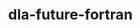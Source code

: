 ---
title: "dla-future-fortran"
layout: cache
categories: [package, develop-2025-03-09]
meta: {"compilers": ["gcc@=11.4.0"], "num_specs": 2, "num_specs_by_stack": {"e4s": 1, "e4s-neoverse-v2": 1, "root": 2}, "oss": ["ubuntu22.04"], "platforms": ["linux"], "stacks": ["e4s", "e4s-neoverse-v2", "root"], "targets": ["neoverse_v2", "x86_64_v3"], "versions": ["0.3.0"]}
spec_details: [{"compiler": "gcc@=11.4.0", "hash": "33r6v42sqwnwznzvmjzybedwwmzcqcgx", "os": "ubuntu22.04", "platform": "linux", "size": "-", "stacks": ["e4s-neoverse-v2", "root"], "target": "neoverse_v2", "variants": ["build_system=cmake", "build_type=Release", "generator=ninja", "~ipo", "+shared", "~test"], "versions": ["0.3.0"]}, {"compiler": "gcc@=11.4.0", "hash": "srer244exqucn74i4enlzjm5toohtgl4", "os": "ubuntu22.04", "platform": "linux", "size": "-", "stacks": ["e4s", "root"], "target": "x86_64_v3", "variants": ["build_system=cmake", "build_type=Release", "generator=ninja", "~ipo", "+shared", "~test"], "versions": ["0.3.0"]}]
---